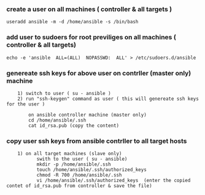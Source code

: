 ### create a user on all machines ( controller & all targets )

	useradd ansible -m -d /home/ansible -s /bin/bash

### add user to sudoers for root previliges  on all machines ( controller & all targets)

	echo -e 'ansible  ALL=(ALL)  NOPASSWD:  ALL' > /etc/sudoers.d/ansible

### genereate ssh keys for above user on contrller (master only) machine 

```
	1) switch to user ( su - ansible )
	2) run "ssh-keygen" command as user ( this will genereate ssh keys for the user ) 
```
```
        on ansible controller machine (master only)
		cd /home/ansible/.ssh 
		cat id_rsa.pub (copy the content)
```
### copy user ssh keys from ansible contrller to all target hosts

```
	1) on all target machines (slave only)
		   swith to the user ( su - ansible)
		   mkdir -p /home/ansible/.ssh
		   touch /home/ansible/.ssh/authorized_keys
		   chmod -R 700 /home/ansible/.ssh
		   vi /home/ansible/.ssh/authorized_keys  (enter the copied contet of id_rsa.pub from controller & save the file)
```	
	

